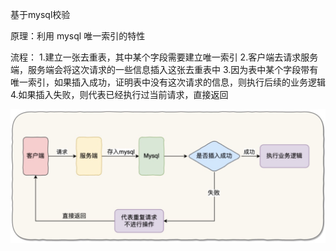 基于mysql校验

原理：利用 mysql 唯一索引的特性

流程：
1.建立一张去重表，其中某个字段需要建立唯一索引
2.客户端去请求服务端，服务端会将这次请求的一些信息插入这张去重表中
3.因为表中某个字段带有唯一索引，如果插入成功，证明表中没有这次请求的信息，则执行后续的业务逻辑
4.如果插入失败，则代表已经执行过当前请求，直接返回

![](image/mysql校验流程.jpg)